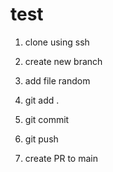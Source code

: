 # test
1. clone using ssh 
2. create new branch 
3. add file random 




4. git add .
5. git commit 
6.  git push


7. create PR to main 